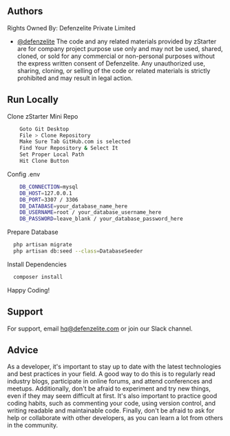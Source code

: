 
## Authors
Rights Owned By: Defenzelite Private Limited
- [@defenzelite](https://github.com/Defenzelite-HQ)
The code and any related materials provided by zStarter are for company project purpose use only and may not be used, shared, cloned, or sold for any commercial or non-personal purposes without the express written consent of Defenzelite. Any unauthorized use, sharing, cloning, or selling of the code or related materials is strictly prohibited and may result in legal action.



## Run Locally

Clone zStarter Mini Repo
```bash
    Goto Git Desktop
    File > Clone Repository
    Make Sure Tab GitHub.com is selected
    Find Your Repository & Select It
    Set Proper Local Path
    Hit Clone Button
```
Config .env
```bash
    DB_CONNECTION=mysql
    DB_HOST=127.0.0.1
    DB_PORT=3307 / 3306
    DB_DATABASE=your_database_name_here
    DB_USERNAME=root / your_database_username_here
    DB_PASSWORD=leave_blank / your_database_password_here
```
Prepare Database
```bash
  php artisan migrate 
  php artisan db:seed --class=DatabaseSeeder
```
Install Dependencies
```bash
  composer install
```

Happy Coding!

    
## Support

For support, email hq@defenzelite.com or join our Slack channel.


## Advice

As a developer, it's important to stay up to date with the latest technologies and best practices in your field. A good way to do this is to regularly read industry blogs, participate in online forums, and attend conferences and meetups. Additionally, don't be afraid to experiment and try new things, even if they may seem difficult at first. It's also important to practice good coding habits, such as commenting your code, using version control, and writing readable and maintainable code. Finally, don't be afraid to ask for help or collaborate with other developers, as you can learn a lot from others in the community.

